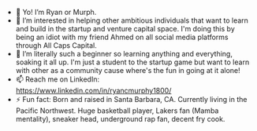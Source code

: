 - 👋 Yo! I’m Ryan or Murph. 
- 👀 I’m interested in helping other ambitious individuals that want to learn and build in the startup and venture capital space. I'm doing this by being an idiot with my friend Ahmed on all social media platforms through All Caps Capital. 
- 🌱 I’m literally such a beginner so learning anything and everything, soaking it all up. I'm just a student to the startup game but want to learn with other as a community cause where's the fun in going at it alone!  
- 📫 Reach me on LinkedIn: https://www.linkedin.com/in/ryancmurphy1800/
- ⚡ Fun fact: Born and raised in Santa Barbara, CA. Currently living in the Pacific Northwest. Huge basketball player, Lakers fan (Mamba mentality), sneaker head, underground rap fan, decent fry cook. 

<!---
ryanmurphy1800/ryanmurphy1800 is a ✨ special ✨ repository because its `README.md` (this file) appears on your GitHub profile.
You can click the Preview link to take a look at your changes.
--->
